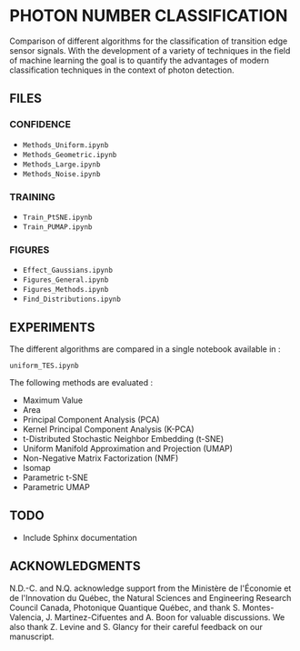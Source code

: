 
# PHOTON NUMBER CLASSIFICATION

Comparison of different algorithms for the classification of transition edge sensor signals.
With the development of a variety of techniques in the field of machine learning the goal is to quantify the advantages of modern classification techniques in the context of photon detection. 

## FILES

### CONFIDENCE

- `Methods_Uniform.ipynb`
- `Methods_Geometric.ipynb`
- `Methods_Large.ipynb`
- `Methods_Noise.ipynb`

### TRAINING

- `Train_PtSNE.ipynb`
- `Train_PUMAP.ipynb`

### FIGURES

- `Effect_Gaussians.ipynb`
- `Figures_General.ipynb`
- `Figures_Methods.ipynb`
- `Find_Distributions.ipynb`


## EXPERIMENTS

The different algorithms are compared in a single notebook available in :

`uniform_TES.ipynb`

The following methods are evaluated :

- Maximum Value
- Area
- Principal Component Analysis (PCA)
- Kernel Principal Component Analysis (K-PCA)
- t-Distributed Stochastic Neighbor Embedding (t-SNE)
- Uniform Manifold Approximation and Projection (UMAP)
- Non-Negative Matrix Factorization (NMF)
- Isomap
- Parametric t-SNE
- Parametric UMAP


## TODO

- Include Sphinx documentation

## ACKNOWLEDGMENTS

N.D.-C. and N.Q. acknowledge support from the Ministère de l'Économie et de l'Innovation du Québec, the Natural Sciences and Engineering Research Council Canada, Photonique Quantique Québec, and thank S. Montes-Valencia, J. Martinez-Cifuentes and A. Boon for valuable discussions. We also thank Z. Levine and S. Glancy for their careful feedback on our manuscript.






